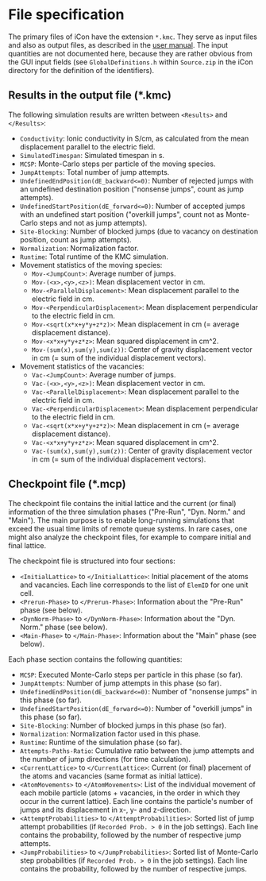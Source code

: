 # File specification

The primary files of iCon have the extension `*.kmc`.
They serve as input files and also as output files, as described in the [user manual](USER_MANUAL.md).
The input quantities are not documented here, because they are rather obvious from the GUI input fields (see `GlobalDefinitions.h` within `Source.zip` in the iCon directory for the definition of the identifiers).

## Results in the output file (*.kmc)

The following simulation results are written between `<Results>` and `</Results>`:
- `Conductivity`: Ionic conductivity in S/cm, as calculated from the mean displacement parallel to the electric field.
- `SimulatedTimespan`: Simulated timespan in s.
- `MCSP`: Monte-Carlo steps per particle of the moving species.
- `JumpAttempts`: Total number of jump attempts.
- `UndefinedEndPosition(dE_backward<=0)`: Number of rejected jumps with an undefined destination position ("nonsense jumps", count as jump attempts).
- `UndefinedStartPosition(dE_forward<=0)`: Number of accepted jumps with an undefined start position ("overkill jumps", count not as Monte-Carlo steps and not as jump attempts).
- `Site-Blocking`: Number of blocked jumps (due to vacancy on destination position, count as jump attempts).
- `Normalization`: Normalization factor.
- `Runtime`: Total runtime of the KMC simulation.
- Movement statistics of the moving species:
	- `Mov-<JumpCount>`: Average number of jumps.
	- `Mov-(<x>,<y>,<z>)`: Mean displacement vector in cm.
	- `Mov-<ParallelDisplacement>`: Mean displacement parallel to the electric field in cm.
	- `Mov-<PerpendicularDisplacement>`: Mean displacement perpendicular to the electric field in cm.
	- `Mov-<sqrt(x*x+y*y+z*z)>`: Mean displacement in cm (= average displacement distance).
	- `Mov-<x*x+y*y+z*z>`: Mean squared displacement in cm^2.
	- `Mov-(sum(x),sum(y),sum(z))`: Center of gravity displacement vector in cm (= sum of the individual displacement vectors).
- Movement statistics of the vacancies:
	- `Vac-<JumpCount>`: Average number of jumps.
	- `Vac-(<x>,<y>,<z>)`: Mean displacement vector in cm.
	- `Vac-<ParallelDisplacement>`: Mean displacement parallel to the electric field in cm.
	- `Vac-<PerpendicularDisplacement>`: Mean displacement perpendicular to the electric field in cm.
	- `Vac-<sqrt(x*x+y*y+z*z)>`: Mean displacement in cm (= average displacement distance).
	- `Vac-<x*x+y*y+z*z>`: Mean squared displacement in cm^2.
	- `Vac-(sum(x),sum(y),sum(z))`: Center of gravity displacement vector in cm (= sum of the individual displacement vectors).

## Checkpoint file (*.mcp)

The checkpoint file contains the initial lattice and the current (or final) information of the three simulation phases ("Pre-Run", "Dyn. Norm." and "Main").
The main purpose is to enable long-running simulations that exceed the usual time limits of remote queue systems.
In rare cases, one might also analyze the checkpoint files, for example to compare initial and final lattice.

The checkpoint file is structured into four sections:
- `<InitialLattice>` to `</InitialLattice>`: Initial placement of the atoms and vacancies. Each line corresponds to the list of `ElemID` for one unit cell.
- `<Prerun-Phase>` to `</Prerun-Phase>`: Information about the "Pre-Run" phase (see below).
- `<DynNorm-Phase>` to `</DynNorm-Phase>`: Information about the "Dyn. Norm." phase (see below).
- `<Main-Phase>` to `</Main-Phase>`: Information about the "Main" phase (see below).

Each phase section contains the following quantities:
- `MCSP`: Executed Monte-Carlo steps per particle in this phase (so far).
- `JumpAttempts`: Number of jump attempts in this phase (so far).
- `UndefinedEndPosition(dE_backward<=0)`: Number of "nonsense jumps" in this phase (so far).
- `UndefinedStartPosition(dE_forward<=0)`: Number of "overkill jumps" in this phase (so far).
- `Site-Blocking`: Number of blocked jumps in this phase (so far).
- `Normalization`: Normalization factor used in this phase.
- `Runtime`: Runtime of the simulation phase (so far).
- `Attempts-Paths-Ratio`: Cumulative ratio between the jump attempts and the number of jump directions (for time calculation).
- `<CurrentLattice>` to `</CurrentLattice>`: Current (or final) placement of the atoms and vacancies (same format as initial lattice).
- `<AtomMovements>` to `</AtomMovements>`: List of the individual movement of each mobile particle (atoms + vacancies, in the order in which they occur in the current lattice). Each line contains the particle's number of jumps and its displacement in x-, y- and z-direction.
- `<AttemptProbabilities>` to `</AttemptProbabilities>`: Sorted list of jump attempt probabilities (if `Recorded Prob. > 0` in the job settings). Each line contains the probability, followed by the number of respective jump attempts.
- `<JumpProbabilities>` to `</JumpProbabilities>`: Sorted list of Monte-Carlo step probabilities (if `Recorded Prob. > 0` in the job settings). Each line contains the probability, followed by the number of respective jumps.